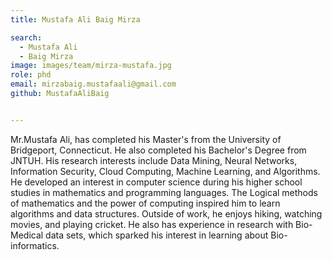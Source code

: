 ```yaml
---
title: Mustafa Ali Baig Mirza

search:
  - Mustafa Ali
  - Baig Mirza
image: images/team/mirza-mustafa.jpg
role: phd
email: mirzabaig.mustafaali@gmail.com
github: MustafaAliBaig


---
```


 Mr.Mustafa Ali, has completed his Master's from the University of Bridgeport, Connecticut. He also completed his Bachelor's Degree from JNTUH. His research interests include Data Mining, Neural Networks, Information Security, Cloud Computing, Machine Learning, and Algorithms. He developed an interest in computer science during his higher school studies in mathematics and programming languages. The Logical methods of mathematics and the power of computing inspired him to learn algorithms and data structures. Outside of work, he enjoys hiking, watching movies, and playing cricket. He also has experience in research with Bio-Medical data sets, which sparked his interest in learning about Bio-informatics.

